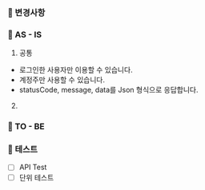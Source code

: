 ### 📍 변경사항

### 📍 AS - IS

1. 공통 
* 로그인한 사용자만 이용할 수 있습니다.
* 계정주만 사용할 수 있습니다. 
* statusCode, message, data를 Json 형식으로 응답합니다.

2. 

### 📍 TO - BE

### 📍 테스트
- [ ] API Test
- [ ]  단위 테스트
